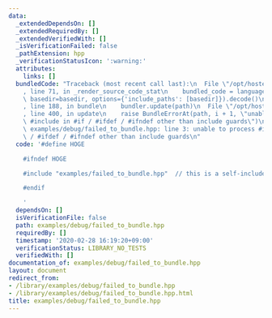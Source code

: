 ```yaml
---
data:
  _extendedDependsOn: []
  _extendedRequiredBy: []
  _extendedVerifiedWith: []
  _isVerificationFailed: false
  _pathExtension: hpp
  _verificationStatusIcon: ':warning:'
  attributes:
    links: []
  bundledCode: "Traceback (most recent call last):\n  File \"/opt/hostedtoolcache/Python/3.10.4/x64/lib/python3.10/site-packages/onlinejudge_verify/documentation/build.py\"\
    , line 71, in _render_source_code_stat\n    bundled_code = language.bundle(stat.path,\
    \ basedir=basedir, options={'include_paths': [basedir]}).decode()\n  File \"/opt/hostedtoolcache/Python/3.10.4/x64/lib/python3.10/site-packages/onlinejudge_verify/languages/cplusplus.py\"\
    , line 188, in bundle\n    bundler.update(path)\n  File \"/opt/hostedtoolcache/Python/3.10.4/x64/lib/python3.10/site-packages/onlinejudge_verify/languages/cplusplus_bundle.py\"\
    , line 400, in update\n    raise BundleErrorAt(path, i + 1, \"unable to process\
    \ #include in #if / #ifdef / #ifndef other than include guards\")\nonlinejudge_verify.languages.cplusplus_bundle.BundleErrorAt:\
    \ examples/debug/failed_to_bundle.hpp: line 3: unable to process #include in #if\
    \ / #ifdef / #ifndef other than include guards\n"
  code: '#define HOGE

    #ifndef HOGE

    #include "examples/failed_to_bundle.hpp"  // this is a self-include at a glance

    #endif

    '
  dependsOn: []
  isVerificationFile: false
  path: examples/debug/failed_to_bundle.hpp
  requiredBy: []
  timestamp: '2020-02-28 16:19:20+09:00'
  verificationStatus: LIBRARY_NO_TESTS
  verifiedWith: []
documentation_of: examples/debug/failed_to_bundle.hpp
layout: document
redirect_from:
- /library/examples/debug/failed_to_bundle.hpp
- /library/examples/debug/failed_to_bundle.hpp.html
title: examples/debug/failed_to_bundle.hpp
---
```

